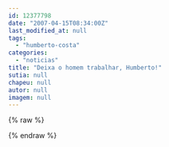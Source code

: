```yaml
---
id: 12377798
date: "2007-04-15T08:34:00Z"
last_modified_at: null
tags:
  - "humberto-costa"
categories:
  - "noticias"
title: "Deixa o homem trabalhar, Humberto!"
sutia: null
chapeu: null
autor: null
imagem: null
---
```

{% raw %}
<p> </p>
{% endraw %}